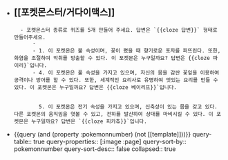 - [[포켓몬스터/거다이맥스]]
	-
		- 포켓몬스터 종류로 퀴즈를 5개 만들어 주세요. 답변은 `{{cloze 답변}}` 형태로 만들어주세요.
			-
			- 1. 이 포켓몬은 불 속성이며, 꽃이 폈을 때 향기로운 포자를 퍼뜨린다. 또한, 화염을 조절하여 악취를 방출할 수 있다. 이 포켓몬은 누구일까요? 답변은 {{cloze 파이리}`입니다.
			- 4. 이 포켓몬은 풀 속성을 가지고 있으며, 자신의 몸을 감싼 꽃잎을 이용하여 공격이나 방어를 할 수 있다. 또한, 세계적인 요리사로 유명하여 맛있는 요리를 만들 수 있다. 이 포켓몬은 누구일까요? 답변은 {{cloze 베이리프}}`입니다.
			  
			  
			  5. 이 포켓몬은 전기 속성을 가지고 있으며, 신축성이 있는 몸을 갖고 있다. 다른 포켓몬의 움직임을 엿볼 수 있고, 전하를 발산하여 상대를 마비시킬 수 있다. 이 포켓몬은 누구일까요? 답변은 `{{cloze 피카츄}}`입니다.
- {{query (and (property :pokemonnumber) (not [[template]]))}}
  query-table:: true
  query-properties:: [:image :page]
  query-sort-by:: pokemonnumber
  query-sort-desc:: false
  collapsed:: true